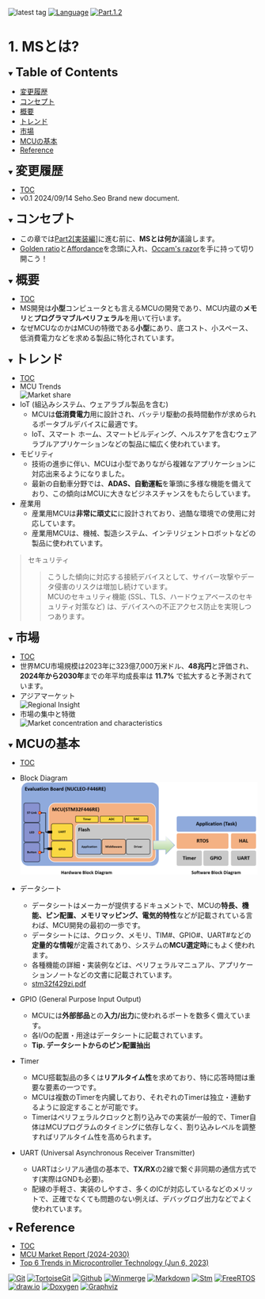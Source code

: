 ![latest tag](https://img.shields.io/github/v/tag/gtuja/CSC_MS.svg?color=brightgreen)
[![Language](https://img.shields.io/badge/%E8%A8%80%E8%AA%9E-English-brightgreen)](https://github.com/gtuja/CSC_MS/blob/main/Part1/1.What%20is%20MS_en.md)
[![Part.1.2](https://img.shields.io/badge/Part.1-2.%E7%99%BE%E8%80%83%E3%81%AF%E4%B8%80%E8%A1%8C%E3%81%AB%E5%A6%82%E3%81%8B%E3%81%9A-brightgreen)](https://github.com/gtuja/CSC_MS/blob/main/Part1/2.Hello%20MCU.md)

# 1. MSとは?

<div id="toc"></div>
<details open>
<summary><font size="5"><b>Table of Contents</b></font></summary>

- [変更履歴](#history)
- [コンセプト](#Concept)
- [概要](#Overview)
- [トレンド](#Trends)
- [市場](#Market)
- [MCUの基本](#Basic_Features)
- [Reference](#Reference)

</details>

<div id="history"></div>
<details open>
<summary><font size="5"><b>変更履歴</b></font></summary> 

- [TOC](#toc)<br>
- v0.1 2024/09/14 Seho.Seo Brand new document.

</details>

<div id="Concept"></div>
<details open>
<summary><font size="5"><b>コンセプト</b></font></summary>

- この章では[Part2[実装編]](https://github.com/gtuja/CSC_MS/blob/main/Part2/1.WorFlowOnGithub.md)に進む前に、**MSとは何か**議論します。
- [Golden ratio](https://en.m.wikipedia.org/wiki/Golden_ratio)と[Affordance](https://en.m.wikipedia.org/wiki/Affordance)を念頭に入れ、[Occam's razor](https://en.m.wikipedia.org/wiki/Occam%27s_razor)を手に持って切り開こう！

</details>

<div id="Overview"></div>
<details open>
<summary><font size="5"><b>概要</b></font></summary>

- [TOC](#toc)<br>
- MS開発は**小型**コンピュータとも言えるMCUの開発であり、MCU内蔵の**メモリ**と**プログラマブルペリフェラル**を用いて行います。
- なぜMCUなのかはMCUの特徴である**小型**にあり、底コスト、小スペース、低消費電力などを求める製品に特化されています。

</details>

<div id="Trends"></div>
<details open>
<summary><font size="5"><b>トレンド</b></font></summary>

- [TOC](#toc)<br>
- MCU Trends<br>
![Market share](https://www.grandviewresearch.com/static/img/research/global-microcontroller-market.png)
- IoT (組込みシステム、ウェアラブル製品を含む)
  - MCUは**低消費電力**用に設計され、バッテリ駆動の長時間動作が求められるポータブルデバイスに最適です。
  - IoT、スマート ホーム、スマートビルディング、ヘルスケアを含むウェアラブルアプリケーションなどの製品に幅広く使われています。
- モビリティ
  - 技術の進歩に伴い、MCUは小型でありながら複雑なアプリケーションに対応出来るようになりました。
  - 最新の自動車分野では、**ADAS、自動運転**を筆頭に多様な機能を備えており、この傾向はMCUに大きなビジネスチャンスをもたらしています。
- 産業用
  - 産業用MCUは**非常に頑丈に**に設計されており、過酷な環境での使用に対応しています。
  - 産業用MCUは、機械、製造システム、インテリジェントロボットなどの製品に使われています。

> セキュリティ
  >> こうした傾向に対応する接続​​デバイスとして、サイバー攻撃やデータ侵害のリスクは増加し続けています。<br>
  >> MCUのセキュリティ機能 (SSL、TLS、ハードウェアベースのセキュリティ対策など) は、デバイスへの不正アクセス防止を実現しつつあります。<br>

</details>

<div id="Market"></div>
<details open>
<summary><font size="5"><b>市場</b></font></summary>

- [TOC](#toc)<br>
- 世界MCU市場規模は2023年に323億7,000万米ドル、**48兆円**と評価され、**2024年から2030年**までの年平均成長率は **11.7%** で拡大すると予測されています。
- アジアマーケット<br>
![Regional Insight](https://www.grandviewresearch.com/static/img/research/microcontroller-market-trends-by-region.png)
- 市場の集中と特徴<br>
![Market concentration and characteristics](https://www.grandviewresearch.com/static/img/research/microcontroller-market-concentration-characteristics.png)

</details>

<div id="Basic_Features"></div>
<details open>
<summary><font size="5"><b>MCUの基本</b></font></summary>

- [TOC](#toc)<br>
- Block Diagram<br>
 ![Block Diagram](https://github.com/gtuja/CSC_MS/blob/main/Resources/Part1/Part1_hardware_software_block_diagram.png)

- データシート
  - データシートはメーカーが提供するドキュメントで、MCUの**特長、機能、ピン配置、メモリマッピング、電気的特性**などが記載されている言わば、MCU開発の最初の一歩です。
  - データシートには、クロック、メモリ、TIM#、GPIO#、UART#などの**定量的な情報**が定義されてあり、システムの**MCU選定時**にもよく使われます。  
  - 各種機能の詳細・実装例などは、ペリフェラルマニュアル、アプリケーションノートなどの文書に記載されています。
  - [stm32f429zi.pdf](https://github.com/gtuja/CSC_MS/blob/main/Resources/Part1/Part1_stm32f429zi.pdf)

- GPIO (General Purpose Input Output)
  - MCUには**外部部品**との**入力/出力**に使われるポートを数多く備えています。
  - 各I/Oの配置・用途はデータシートに記載されています。
  - **Tip. データシートからのピン配置抽出**

- Timer 
  - MCU搭載製品の多くは**リアルタイム性**を求めており、特に応答時間は重要な要素の一つです。
  - MCUは複数のTimerを内臓しており、それぞれのTimerは独立・連動するように設定することが可能です。
  - Timerはペリフェラルクロックと割り込みでの実装が一般的で、Timer自体はMCUプログラムのタイミングに依存しなく、割り込みレベルを調整すればリアルタイム性を高められます。

- UART (Universal Asynchronous Receiver Transmitter)
  - UARTはシリアル通信の基本で、**TX/RX**の2線で繋ぐ非同期の通信方式です(実際はGNDも必要)。
  - 配線の手軽さ、実装のしやすさ、多くのICが対応しているなどのメリットで、正確でなくても問題のない例えば、デバッグログ出力などでよく使われています。

</details>


<div id="Reference"></div>
<details open>
<summary><font size="5"><b>Reference</b></font></summary>

- [TOC](#toc)<br>
- [MCU Market Report (2024-2030)](https://www.grandviewresearch.com/industry-analysis/microcontroller-market)
- [Top 6 Trends in Microcontroller Technology (Jun 6, 2023)](https://octopart.com/pulse/p/top-6-trends-microcontroller-technology)

[![Git](https://img.shields.io/badge/Git-brightgreen?style=flat&logo=Git&logoColor=%23F05032&labelColor=white)](https://git-scm.com/)
[![TortoiseGit](https://img.shields.io/badge/TortoiseGit-brightgreen?style=flat)](https://tortoisegit.org/)
[![Github](https://img.shields.io/badge/Github-brightgreen?style=flat&logo=github&logoColor=%23181717&labelColor=white)](https://github.com/)
[![Winmerge](https://img.shields.io/badge/Winmerge-brightgreen?style=flat
)](https://winmerge.org/)
[![Markdown](https://img.shields.io/badge/Markdown-brightgreen?style=flat&logo=markdown&logoColor=%23000000&labelColor=white)](https://daringfireball.net/projects/markdown/)
[![Stm](https://img.shields.io/badge/Stm-brightgreen?style=flat&logo=stmicroelectronics&logoColor=%2303234B&labelColor=white)](https://www.st.com/en/development-tools/stm32cubeide.html)
[![FreeRTOS](https://img.shields.io/badge/FreeRTOS-brightgreen?style=flat)](https://www.freertos.org/)
[![draw.io](https://img.shields.io/badge/Drawio-brightgreen?style=flat&logo=diagramsdotnet&logoColor=%23F08705&labelColor=white)](https://app.diagrams.net/)
[![Doxygen](https://img.shields.io/badge/Doxygen-brightgreen?style=flat)](https://www.doxygen.nl/)
[![Graphviz](https://img.shields.io/badge/Graphviz-brightgreen?style=flat)](https://graphviz.org/)

</details>
